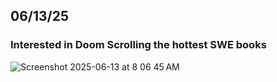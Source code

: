 ## 06/13/25
### Interested in Doom Scrolling the hottest SWE books
![Screenshot 2025-06-13 at 8 06 45 AM](https://github.com/user-attachments/assets/f72ba374-5658-400f-816b-32411d39d808)

